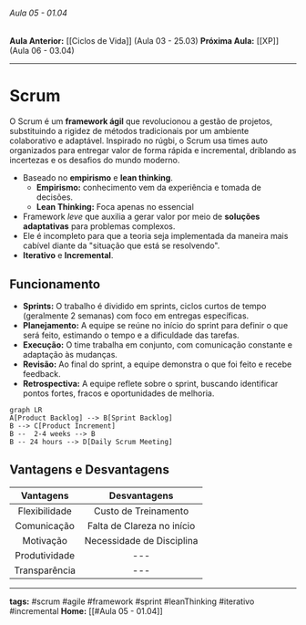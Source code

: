 ###### Aula 05 - 01.04
**Aula Anterior:** [[Ciclos de Vida]] (Aula 03 - 25.03)
**Próxima Aula:** [[XP]] (Aula 06 - 03.04)

---
# Scrum
O Scrum é um **framework ágil** que revolucionou a gestão de projetos, substituindo a rigidez de métodos tradicionais por um ambiente colaborativo e adaptável. Inspirado no rúgbi, o Scrum usa times auto organizados para entregar valor de forma rápida e incremental, driblando as incertezas e os desafios do mundo moderno.

- Baseado no **empirismo** e **lean thinking**.
	- **Empirismo:** conhecimento vem da experiência e tomada de decisões.
	- **Lean Thinking:** Foca apenas no essencial
- Framework *leve* que auxilia a gerar valor por meio de **soluções adaptativas** para problemas complexos.
- Ele é incompleto para que a teoria seja implementada da maneira mais cabível diante da "situação que está se resolvendo".
- **Iterativo** e **Incremental**.

## Funcionamento
- **Sprints:** O trabalho é dividido em sprints, ciclos curtos de tempo (geralmente 2 semanas) com foco em entregas específicas.
- **Planejamento:** A equipe se reúne no início do sprint para definir o que será feito, estimando o tempo e a dificuldade das tarefas.
- **Execução:** O time trabalha em conjunto, com comunicação constante e adaptação às mudanças.
- **Revisão:** Ao final do sprint, a equipe demonstra o que foi feito e recebe feedback.
- **Retrospectiva:** A equipe reflete sobre o sprint, buscando identificar pontos fortes, fracos e oportunidades de melhoria.

```mermaid
graph LR
A[Product Backlog] --> B[Sprint Backlog]
B --> C[Product Increment]
B --  2-4 weeks --> B
B -- 24 hours --> D[Daily Scrum Meeting]
```

## Vantagens e Desvantagens

| **Vantagens** |      **Desvantagens**      |
| :-----------: | :------------------------: |
| Flexibilidade |    Custo de Treinamento    |
|  Comunicação  | Falta de Clareza no início |
|   Motivação   | Necessidade de Disciplina  |
| Produtividade |            ---             |
| Transparência |            ---             |

---
**tags:** #scrum #agile #framework #sprint #leanThinking #iterativo #incremental
**Home:** [[#Aula 05 - 01.04]]